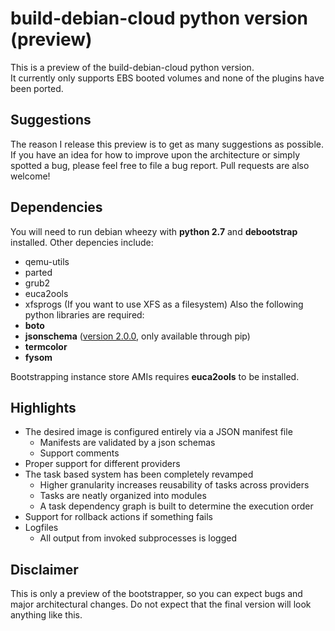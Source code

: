 build-debian-cloud python version (preview)
===========================================

This is a preview of the build-debian-cloud python version.  
It currently only supports EBS booted volumes and none of the plugins have been ported.

Suggestions
-----------
The reason I release this preview is to get as many suggestions as possible.
If you have an idea for how to improve upon the architecture or
simply spotted a bug, please feel free to file a bug report.
Pull requests are also welcome!

Dependencies
------------
You will need to run debian wheezy with **python 2.7** and **debootstrap** installed.
Other depencies include:
* qemu-utils
* parted
* grub2
* euca2ools
* xfsprogs (If you want to use XFS as a filesystem)
Also the following python libraries are required:
* **boto**
* **jsonschema** ([version 2.0.0](https://pypi.python.org/pypi/jsonschema), only available through pip)
* **termcolor**
* **fysom**

Bootstrapping instance store AMIs requires **euca2ools** to be installed.

Highlights
----------
* The desired image is configured entirely via a JSON manifest file
	* Manifests are validated by a json schemas
	* Support comments
* Proper support for different providers
* The task based system has been completely revamped
	* Higher granularity increases reusability of tasks across providers
	* Tasks are neatly organized into modules
	* A task dependency graph is built to determine the execution order
* Support for rollback actions if something fails
* Logfiles
	* All output from invoked subprocesses is logged

Disclaimer
----------
This is only a preview of the bootstrapper, so you can expect bugs and major architectural changes.
Do not expect that the final version will look anything like this.
